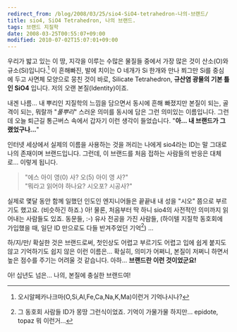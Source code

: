 ```yaml
---
redirect_from: /blog/2008/03/25/sio4-SiO4-tetrahedron-나의-브랜드/
title: sio4, SiO4 Tetrahedron, 나의 브랜드.
tags: 브랜드 지질학
date: 2008-03-25T00:55:07+09:00
modified: 2010-07-02T15:07:01+09:00
---
```

우리가 밟고 있는 이 땅, 지각을 이루는 수많은 물질들 중에서 가장 많은
것이 산소(O)와 규소(Si)입니다.[^1] 이 흔해빠진, 발에 치이는 O 네개가
Si 한개와 만나 쬐그만 Si를 중심에 두고 사면체 모양으로 뭉친 것이 바로,
Silicate Tetrahedron, **규산염 광물의 기본 틀인 SiO4** 입니다. 저의
오랜 본질(Identity)이죠.

[^1]: 오시알페카나크마(O,Si,Al,Fe,Ca,Na,K,Ma)이런거 기억나시나?  

내겐 나름... 내 뿌리인 지질학의 느낌을 담으면서 동시에 흔해 빠졌지만
본질이 되는, 골격이 되는, 뭐랄까 "*풀뿌리*" 스러운 의미를 동시에 담은
그런 의미있는 이름입니다. 그런데 오늘 퇴근길 통근버스 속에서 갑자기
이런 생각이 들었습니다. "**아... 내 브랜드가 그랬었구나...**"

인터넷 세상에서 실제의 이름을 사용하는 것을 꺼리는 나에게 sio4라는 ID는
말 그대로 나의 존재이며 브랜드입니다. 그런데, 이 브랜드를 처음 접하는 
사람들의 반응은 대체로... 이렇게 됩니다.

> "에스 아이 영(0) 사? 오(5) 아이 영 사?"  
> "뭐라고 읽어야 하나요? 시오포? 시공사?"

실제로 몇달 동안 함께 일했던 인도인 엔지니어들은 끝끝내 내 성을 "시오"
쯤으로 부르기도 했고요. (비슷하긴 하죠.) 아! 물론, 처음부터 딱 하니
sio4의 사전적인 의미까지 읽어내는 사람들도 있죠. 동문들, :-) 유사 전공을
가진 사람들, (하이텔 지질학 동호회에 가입했을 때, 일단 ID 만으로도 다들
반겨주었던 기억[^2]) ...

[^2]: 그 동호회 사람들 ID가 몽땅 그런식이었죠. 기억이 가물가물 하지만...
      epidote, topaz 뭐 이런거... 

하/지/만/ 확실한 것은 브랜드로써, 첫인상도 어렵고 부르기도 어렵고 입에
쉽게 붙지도 않고 기억하기도 쉽지 않은 이런 이름은... 확실히, 의미가
어쩌니, 본질이 저쩌니 하면서 높은 점수를 주기는 어려울 것 같습니다.
아하... **브랜드란 이런 것이었군요!**

아! 십년도 넘은... 나의, 본질에 충실한 브랜드여!

